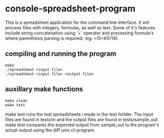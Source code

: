 # console-spreadsheet-program

This is a spreadsheet application for the command line interface. It will process files with integers, formulas, as well as text. Some of it's features include string concatenation using '+' operator and processing formula's where parenthesis parsing is required: (eg. =(5+A1)/14).

## compiling and running the program

```
make
./spreadsheet <input file>
./spreadsheet <input file> <output file>
```

## auxillary make functions
```
make clean
make test
```
make test runs the test spreadsheets i made in the test forlder. The input files  are found in tests/in and the output files are found in tests/sample_out. make test compares the expected output from sample_out to the program's actual output using the diff unix cli program.
